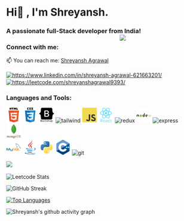 <p>
<h1 align="left">Hi👋 , 
I'm  Shreyansh.</h1>
<h3 align="left">
A passionate full-Stack developer from India!
<img align="right" src="https://vectorified.com/images/coder-icon-9.png" width="200" />
</h3>
</p>

<h3 align="left">Connect with me:</h3>

📫 You can reach me: [Shreyansh Agrawal](mailto:shreyanshagrawal9393@gmail.com)

<p align="left">
<a href="https://www.linkedin.com/in/shreyansh-agrawal-621663201/" target="blank"><img align="center" src="https://raw.githubusercontent.com/rahuldkjain/github-profile-readme-generator/master/src/images/icons/Social/linked-in-alt.svg" alt="https://www.linkedin.com/in/shreyansh-agrawal-621663201/" height="30" width="40" /></a>
<a href="https://leetcode.com/shreyanshagrawal9393/" target="blank"><img align="center" src="https://raw.githubusercontent.com/rahuldkjain/github-profile-readme-generator/master/src/images/icons/Social/leet-code.svg" alt="https://leetcode.com/shreyanshagrawal9393/" height="30" width="40" /></a>
</p>

<h3 align="left">Languages and Tools:</h3>
<p align="left"> 
<img src="https://raw.githubusercontent.com/devicons/devicon/master/icons/html5/html5-original-wordmark.svg" alt="html5" width="40" height="40"/>  
<img src="https://raw.githubusercontent.com/devicons/devicon/master/icons/css3/css3-original-wordmark.svg" alt="css3" width="40" height="40"/> 
<img src="https://raw.githubusercontent.com/devicons/devicon/master/icons/bootstrap/bootstrap-plain-wordmark.svg" alt="bootstrap" width="40" height="40"/> </a> 
<img src="https://www.vectorlogo.zone/logos/tailwindcss/tailwindcss-icon.svg" alt="tailwind" width="40" height="40"/> </a>
<img src="https://raw.githubusercontent.com/devicons/devicon/master/icons/javascript/javascript-original.svg" alt="javascript" width="40" height="40"/> 
<img src="https://raw.githubusercontent.com/devicons/devicon/master/icons/react/react-original-wordmark.svg" alt="react" width="40" height="40"/>
<img src="https://cdn.iconscout.com/icon/free/png-512/redux-283024.png" alt="redux" width="40" height="40"/> </a>
<img src="https://raw.githubusercontent.com/devicons/devicon/master/icons/nodejs/nodejs-original-wordmark.svg" alt="nodejs"  width="40" height="40"/> </a> 
<img src="https://teamarrayo.com/app/themes/arrayo/dist/images/industry-icons/hightech-software/express-js-logo-gray.png" alt="express" width="40" height="40"/> </a> 
<img src="https://raw.githubusercontent.com/devicons/devicon/master/icons/mongodb/mongodb-original-wordmark.svg" alt="mongodb" width="40" height="40"/> </a> 
<br>
<img src="https://raw.githubusercontent.com/devicons/devicon/master/icons/mysql/mysql-original-wordmark.svg" alt="mysql" width="40" height="40"/>
<img src="https://raw.githubusercontent.com/devicons/devicon/master/icons/java/java-original.svg" alt="java" width="40" height="40"/> 
<img src="https://raw.githubusercontent.com/devicons/devicon/master/icons/python/python-original.svg" alt="python" width="40" height="40"/>
<img src="https://raw.githubusercontent.com/devicons/devicon/master/icons/cplusplus/cplusplus-original.svg" alt="cplusplus" width="40" height="40"/> </a>
<img src="https://www.vectorlogo.zone/logos/git-scm/git-scm-icon.svg" alt="git" width="40" height="40"/> </a> 
</p>


<img width="90%" src="https://github-widgetbox.vercel.app/api/profile?username=shrey9393&data=followers,repositories,stars,commits&theme=darkmode&title_color=0400ff">


![Leetcode Stats](https://leetcard.jacoblin.cool/shreyanshagrawal9393?ext=heatmap)



<!-- [![My GitHub Stats](https://github-readme-stats.vercel.app/api/?username=shrey9393&count_private=true&theme=tokyonight&showicons=true)]() -->



<!-- <img alt="top languages" width="372.67px" src="https://github-readme-stats-git-masterrstaa-rickstaa.vercel.app/api/top-langs/?username=shrey9393&hide=html&langs_count=6&layout=compact&theme=dracula"></img>

 -->



![GitHub Streak](https://github-readme-streak-stats.herokuapp.com/?user=shrey9393&theme=dark&count_private=true&bg_color=0d1116&title_color=ce09ec&text_color=a4aacb&icon_color=007ec6)




<a href="https://github.com/shrey9393" align="left"><img src="https://github-readme-stats.vercel.app/api/top-langs/?username=shrey9393&langs_count=10&title_color=facc15&text_color=ffffff&icon_color=0891b2&bg_color=1c1917&hide_border=true&locale=en&custom_title=Top%20%Languages" alt="Top Languages" /></a>



![Shreyansh's github activity graph](https://github-readme-activity-graph.vercel.app/graph?username=shrey9393&bg_color=12111d&color=ffffff&line=1055e0&point=00ff11&area=true&hide_border=true)
